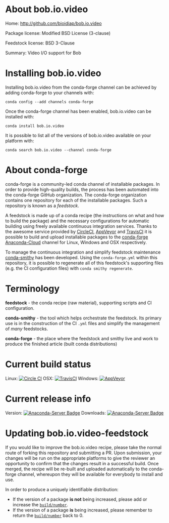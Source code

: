 About bob.io.video
==================

Home: http://github.com/bioidiap/bob.io.video

Package license: Modified BSD License (3-clause)

Feedstock license: BSD 3-Clause

Summary: Video I/O support for Bob



Installing bob.io.video
=======================

Installing bob.io.video from the conda-forge channel can be achieved by adding conda-forge to your channels with:

```
conda config --add channels conda-forge
```

Once the conda-forge channel has been enabled, bob.io.video can be installed with:

```
conda install bob.io.video
```

It is possible to list all of the versions of bob.io.video available on your platform with:

```
conda search bob.io.video --channel conda-forge
```


About conda-forge
=================

conda-forge is a community-led conda channel of installable packages.
In order to provide high-quality builds, the process has been automated into the
conda-forge GitHub organization. The conda-forge organization contains one repository 
for each of the installable packages. Such a repository is known as a *feedstock*.

A feedstock is made up of a conda recipe (the instructions on what and how to build
the package) and the necessary configurations for automatic building using freely
available continuous integration services. Thanks to the awesome service provided by
[CircleCI](https://circleci.com/), [AppVeyor](http://www.appveyor.com/)
and [TravisCI](https://travis-ci.org/) it is possible to build and upload installable
packages to the [conda-forge](https://anaconda.org/conda-forge)
[Anaconda-Cloud](http://docs.anaconda.org/) channel for Linux, Windows and OSX respectively.

To manage the continuous integration and simplify feedstock maintenance
[conda-smithy](http://github.com/conda-forge/conda-smithy) has been developed.
Using the ``conda-forge.yml`` within this repository, it is possible to regenerate all of
this feedstock's supporting files (e.g. the CI configuration files) with ``conda smithy regenerate``.


Terminology
===========

**feedstock** - the conda recipe (raw material), supporting scripts and CI configuration.

**conda-smithy** - the tool which helps orchestrate the feedstock.
                   Its primary use is in the construction of the CI ``.yml`` files
                   and simplify the management of *many* feedstocks.

**conda-forge** - the place where the feedstock and smithy live and work to
                  produce the finished article (built conda distributions)

Current build status
====================
Linux: [![Circle CI](https://circleci.com/gh/conda-forge/bob.io.video-feedstock.svg?style=svg)](https://circleci.com/gh/conda-forge/bob.io.video-feedstock)
OSX: [![TravisCI](https://travis-ci.org/conda-forge/bob.io.video-feedstock.svg?branch=master)](https://travis-ci.org/conda-forge/bob.io.video-feedstock) 
Windows: [![AppVeyor](https://ci.appveyor.com/api/projects/status/github/conda-forge/bob.io.video-feedstock?svg=True)](https://ci.appveyor.com/project/conda-forge/bob.io.video-feedstock/branch/master)

Current release info
====================
Version: [![Anaconda-Server Badge](https://anaconda.org/conda-forge/bob.io.video/badges/version.svg)](https://anaconda.org/conda-forge/bob.io.video)
Downloads: [![Anaconda-Server Badge](https://anaconda.org/conda-forge/bob.io.video/badges/downloads.svg)](https://anaconda.org/conda-forge/bob.io.video)


Updating bob.io.video-feedstock
===============================

If you would like to improve the bob.io.video recipe, please take the normal
route of forking this repository and submitting a PR. Upon submission, your changes will
be run on the appropriate platforms to give the reviewer an opportunity to confirm that the
changes result in a successful build. Once merged, the recipe will be re-built and uploaded
automatically to the conda-forge channel, whereupon they will be available for everybody to
install and use.

In order to produce a uniquely identifiable distribution:
 * If the version of a package **is not** being increased, please add or increase
   the [``build/number``](http://conda.pydata.org/docs/building/meta-yaml.html#build-number-and-string). 
 * If the version of a package **is** being increased, please remember to return
   the [``build/number``](http://conda.pydata.org/docs/building/meta-yaml.html#build-number-and-string)
   back to 0.
